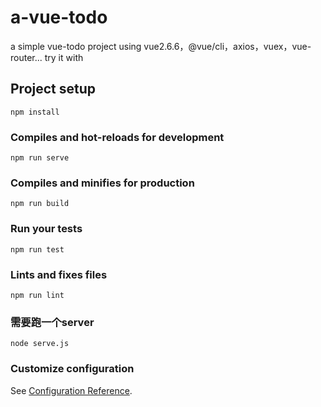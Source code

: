# a-vue-todo
a simple vue-todo project using vue2.6.6，@vue/cli，axios，vuex，vue-router...
try it with



## Project setup
```
npm install
```

### Compiles and hot-reloads for development
```
npm run serve
```

### Compiles and minifies for production
```
npm run build
```

### Run your tests
```
npm run test
```

### Lints and fixes files
```
npm run lint
```
### 需要跑一个server
```
node serve.js
```

### Customize configuration
See [Configuration Reference](https://cli.vuejs.org/config/).